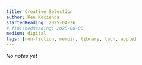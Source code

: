 ```yaml
---
title: Creative Selection
author: Ken Kocienda
startedReading: 2025-04-26
# finishedReading: 2025-00-00
medium: digital
tags: [non-fiction, memoir, library, tech, apple]
---
```


_No notes yet_
